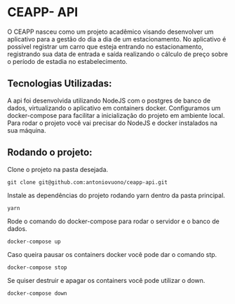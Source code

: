 
# CEAPP- API 

O CEAPP nasceu como um projeto acadêmico visando desenvolver um aplicativo para a gestão do dia a dia de um estacionamento. No aplicativo é possível registrar um carro que esteja entrando no estacionamento, registrando sua data de entrada e saída realizando o cálculo de preço sobre o período de estadia no estabelecimento.



## Tecnologias Utilizadas:

A api foi desenvolvida utilizando NodeJS com o postgres de banco de dados, virtualizando o aplicativo em containers docker. Configuramos um docker-compose para facilitar a inicialização do projeto em ambiente local.
Para rodar o projeto você vai precisar do NodeJS e docker instalados na sua máquina.

## Rodando o projeto:
Clone o projeto na pasta desejada. 
```
git clone git@github.com:antoniovuono/ceapp-api.git
```
Instale as dependências do projeto rodando yarn dentro da pasta principal.
```
yarn
```
Rode o comando do docker-compose para rodar o servidor e o banco de dados.
```
docker-compose up
```
Caso queira pausar os containers docker você pode dar o comando stp.
```
docker-compose stop
```
Se quiser destruir e apagar os containers você pode utilizar o down.
```
docker-compose down
```

